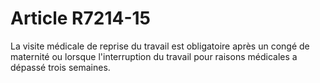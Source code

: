 # Article R7214-15

  
La visite médicale de reprise du travail est obligatoire après un congé de maternité ou lorsque l'interruption du travail pour raisons médicales a dépassé trois semaines.